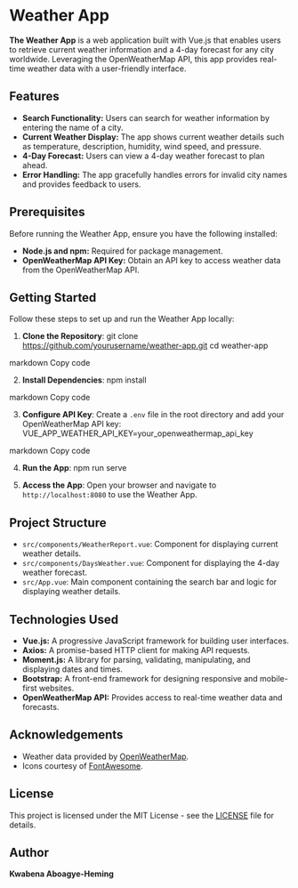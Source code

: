 # **Weather App**

**The Weather App** is a web application built with Vue.js that enables users to retrieve current weather information and a 4-day forecast for any city worldwide. Leveraging the OpenWeatherMap API, this app provides real-time weather data with a user-friendly interface.

## Features

- **Search Functionality:** Users can search for weather information by entering the name of a city.
- **Current Weather Display:** The app shows current weather details such as temperature, description, humidity, wind speed, and pressure.
- **4-Day Forecast:** Users can view a 4-day weather forecast to plan ahead.
- **Error Handling:** The app gracefully handles errors for invalid city names and provides feedback to users.

## Prerequisites

Before running the Weather App, ensure you have the following installed:

- **Node.js and npm:** Required for package management.
- **OpenWeatherMap API Key:** Obtain an API key to access weather data from the OpenWeatherMap API.

## Getting Started

Follow these steps to set up and run the Weather App locally:

1. **Clone the Repository**:
   git clone https://github.com/yourusername/weather-app.git
   cd weather-app

markdown
Copy code

2. **Install Dependencies**:
   npm install

markdown
Copy code

3. **Configure API Key**:
   Create a `.env` file in the root directory and add your OpenWeatherMap API key:
   VUE_APP_WEATHER_API_KEY=your_openweathermap_api_key

markdown
Copy code

4. **Run the App**:
   npm run serve

5. **Access the App**:
   Open your browser and navigate to `http://localhost:8080` to use the Weather App.

## Project Structure

- `src/components/WeatherReport.vue`: Component for displaying current weather details.
- `src/components/DaysWeather.vue`: Component for displaying the 4-day weather forecast.
- `src/App.vue`: Main component containing the search bar and logic for displaying weather details.

## Technologies Used

- **Vue.js:** A progressive JavaScript framework for building user interfaces.
- **Axios:** A promise-based HTTP client for making API requests.
- **Moment.js:** A library for parsing, validating, manipulating, and displaying dates and times.
- **Bootstrap:** A front-end framework for designing responsive and mobile-first websites.
- **OpenWeatherMap API:** Provides access to real-time weather data and forecasts.

## Acknowledgements

- Weather data provided by [OpenWeatherMap](https://openweathermap.org/).
- Icons courtesy of [FontAwesome](https://fontawesome.com/).

## License

This project is licensed under the MIT License - see the [LICENSE](LICENSE) file for details.

## Author

**Kwabena Aboagye-Heming**
